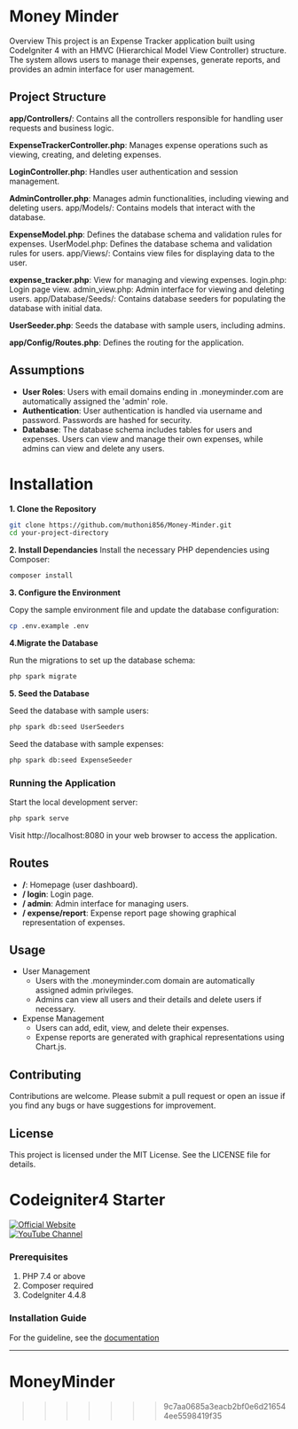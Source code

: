 # Money Minder
Overview
This project is an Expense Tracker application built using CodeIgniter 4 with an HMVC (Hierarchical Model View Controller) structure. The system allows users to manage their expenses, generate reports, and provides an admin interface for user management.

## Project Structure
**app/Controllers/**: Contains all the controllers responsible for handling user requests and business logic.

**ExpenseTrackerController.php**: Manages expense operations such as viewing, creating, and deleting expenses.

**LoginController.php**: Handles user authentication and session management.

**AdminController.php**: Manages admin functionalities, including viewing and deleting users.
app/Models/: Contains models that interact with the database.

**ExpenseModel.php**: Defines the database schema and validation rules for expenses.
UserModel.php: Defines the database schema and validation rules for users.
app/Views/: Contains view files for displaying data to the user.

**expense_tracker.php**: View for managing and viewing expenses.
login.php: Login page view.
admin_view.php: Admin interface for viewing and deleting users.
app/Database/Seeds/: Contains database seeders for populating the database with initial data.

**UserSeeder.php**: Seeds the database with sample users, including admins.

**app/Config/Routes.php**: Defines the routing for the application.

## Assumptions
- **User Roles**: Users with email domains ending in .moneyminder.com are automatically assigned the 'admin' role.
- **Authentication**: User authentication is handled via username and password. Passwords are hashed for security.
- **Database**: The database schema includes tables for users and expenses. Users can view and manage their own expenses, while admins can view and delete any users.

# Installation
**1. Clone the Repository**
```bash 
git clone https://github.com/muthoni856/Money-Minder.git
cd your-project-directory
```
**2. Install Dependancies**
Install the necessary PHP dependencies using Composer:
```bash
composer install
```
**3. Configure the Environment**

Copy the sample environment file and update the database configuration:
```bash
cp .env.example .env
```

**4.Migrate the Database**

Run the migrations to set up the database schema:
```bash
php spark migrate
```
**5. Seed the Database**

Seed the database with sample users:
```bash
php spark db:seed UserSeeders
```

Seed the database with sample expenses:
```bash
php spark db:seed ExpenseSeeder
```
### Running the Application
Start the local development server:
```bash
php spark serve
```
Visit http://localhost:8080 in your web browser to access the application.

## Routes
- **/**: Homepage (user dashboard).
- **/ login**: Login page.
- **/ admin**: Admin interface for managing users.
- **/ expense/report**: Expense report page showing graphical representation of expenses.

## Usage
- User Management
    - Users with the .moneyminder.com domain are automatically assigned admin privileges.
    - Admins can view all users and their details and delete users if necessary.
- Expense Management
    - Users can add, edit, view, and delete their expenses.
    - Expense reports are generated with graphical representations using Chart.js.

## Contributing
Contributions are welcome. Please submit a pull request or open an issue if you find any bugs or have suggestions for improvement.

## License

 This project is licensed under the MIT License. See the LICENSE file for details.   


# Codeigniter4 Starter

[![Official Website](https://img.shields.io/badge/Official_Website-Visit-yellow)](https://simpletine.com)  
[![YouTube Channel](https://img.shields.io/badge/YouTube_Channel-Subscribe-FF0000)](https://www.youtube.com/channel/UCRuDf31rPyyC2PUbsMG0vZw) 
 
### Prerequisites
1. PHP 7.4 or above
2. Composer required
2. CodeIgniter 4.4.8

### Installation Guide
For the guideline, see the [documentation](/INSTALLING.md) 

---

# MoneyMinder
>>>>>>> 9c7aa0685a3eacb2bf0e6d216544ee5598419f35
